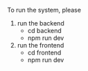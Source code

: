 To run the system, please

1. run the backend
   - cd backend
   - npm run dev
2. run the frontend
   - cd frontend
   - npm run dev